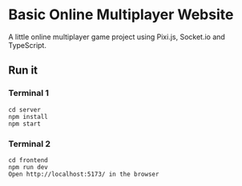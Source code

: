 # Basic Online Multiplayer Website

A little online multiplayer game project using Pixi.js, Socket.io and TypeScript.

## Run it

### Terminal 1
```
cd server
npm install
npm start
```
### Terminal 2
```
cd frontend
npm run dev
Open http://localhost:5173/ in the browser
```
